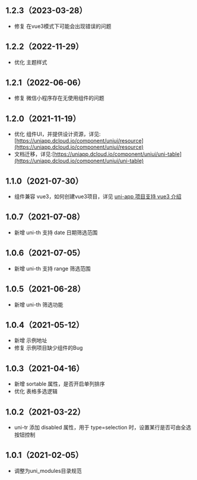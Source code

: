 ## 1.2.3（2023-03-28）

-   修复 在vue3模式下可能会出现错误的问题

## 1.2.2（2022-11-29）

-   优化 主题样式

## 1.2.1（2022-06-06）

-   修复 微信小程序存在无使用组件的问题

## 1.2.0（2021-11-19）

-   优化 组件UI，并提供设计资源，详见:[https://uniapp.dcloud.io/component/uniui/resource](https://uniapp.dcloud.io/component/uniui/resource)
-   文档迁移，详见:[https://uniapp.dcloud.io/component/uniui/uni-table](https://uniapp.dcloud.io/component/uniui/uni-table)

## 1.1.0（2021-07-30）

-   组件兼容 vue3，如何创建vue3项目，详见 [uni-app 项目支持 vue3 介绍](https://ask.dcloud.net.cn/article/37834)

## 1.0.7（2021-07-08）

-   新增 uni-th 支持 date 日期筛选范围

## 1.0.6（2021-07-05）

-   新增 uni-th 支持 range 筛选范围

## 1.0.5（2021-06-28）

-   新增 uni-th 筛选功能

## 1.0.4（2021-05-12）

-   新增 示例地址
-   修复 示例项目缺少组件的Bug

## 1.0.3（2021-04-16）

-   新增 sortable 属性，是否开启单列排序
-   优化 表格多选逻辑

## 1.0.2（2021-03-22）

-   uni-tr 添加 disabled 属性，用于 type=selection 时，设置某行是否可由全选按钮控制

## 1.0.1（2021-02-05）

-   调整为uni_modules目录规范
